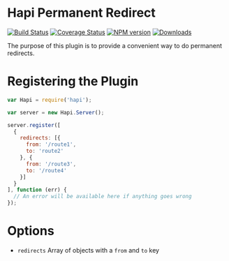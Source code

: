 # Hapi Permanent Redirect
[![Build Status](https://travis-ci.org/lob/hapi-permanent-redirect.svg)](https://travis-ci.org/lob/hapi-permanent-redirect)
[![Coverage Status](https://coveralls.io/repos/lob/hapi-permanent-redirect/badge.svg?branch=master)](https://coveralls.io/r/lob/hapi-permanent-redirect?branch=master)
[![NPM version](https://badge.fury.io/js/hapi-permanent-redirect.svg)](https://npmjs.org/package/hapi-permanent-redirect)
[![Downloads](http://img.shields.io/npm/dm/hapi-permanent-redirect.svg)](https://npmjs.org/package/hapi-permanent-redirect)


The purpose of this plugin is to provide a convenient way to do permanent redirects.

# Registering the Plugin
```javascript
var Hapi = require('hapi');

var server = new Hapi.Server();

server.register([
  {
    redirects: [{
      from: '/route1',
      to: 'route2'
    }, {
      from: '/route3',
      to: '/route4'
    }]
  }
], function (err) {
  // An error will be available here if anything goes wrong
});
```

# Options
- ```redirects``` Array of objects with a `from` and `to` key 
